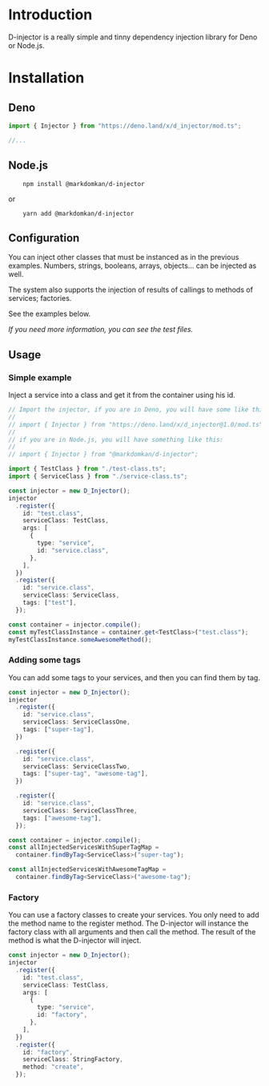 # Introduction

D-injector is a really simple and tinny dependency injection library for Deno or Node.js.

# Installation

## Deno

```ts
import { Injector } from "https://deno.land/x/d_injector/mod.ts";

//...
```

## Node.js

```shell
    npm install @markdomkan/d-injector

```

or

```shell
    yarn add @markdomkan/d-injector

```

## Configuration

You can inject other classes that must be instanced as in the previous examples. Numbers, strings, booleans, arrays, objects... can be injected as well.

The system also supports the injection of results of callings to methods of services; factories.

See the examples below.

_If you need more information, you can see the test files._

## Usage

### Simple example

Inject a service into a class and get it from the container using his id.

```ts
// Import the injector, if you are in Deno, you will have some like this:
//
// import { Injector } from "https://deno.land/x/d_injector@1.0/mod.ts";
//
// if you are in Node.js, you will have something like this:
//
// import { Injector } from "@markdomkan/d-injector";

import { TestClass } from "./test-class.ts";
import { ServiceClass } from "./service-class.ts";

const injector = new D_Injector();
injector
  .register({
    id: "test.class",
    serviceClass: TestClass,
    args: [
      {
        type: "service",
        id: "service.class",
      },
    ],
  })
  .register({
    id: "service.class",
    serviceClass: ServiceClass,
    tags: ["test"],
  });

const container = injector.compile();
const myTestClassInstance = container.get<TestClass>("test.class");
myTestClassInstance.someAwesomeMethod();
```

### Adding some tags

You can add some tags to your services, and then you can find them by tag.

```ts
const injector = new D_Injector();
injector
  .register({
    id: "service.class",
    serviceClass: ServiceClassOne,
    tags: ["super-tag"],
  })

  .register({
    id: "service.class",
    serviceClass: ServiceClassTwo,
    tags: ["super-tag", "awesome-tag"],
  })

  .register({
    id: "service.class",
    serviceClass: ServiceClassThree,
    tags: ["awesome-tag"],
  });

const container = injector.compile();
const allInjectedServicesWithSuperTagMap =
  container.findByTag<ServiceClass>("super-tag");

const allInjectedServicesWithAwesomeTagMap =
  container.findByTag<ServiceClass>("awesome-tag");
```

### Factory

You can use a factory classes to create your services. You only need to add the method name to the register method. The D-injector will instance the factory class with all arguments and then call the method. The result of the method is what the D-injector will inject.

```ts
const injector = new D_Injector();
injector
  .register({
    id: "test.class",
    serviceClass: TestClass,
    args: [
      {
        type: "service",
        id: "factory",
      },
    ],
  })
  .register({
    id: "factory",
    serviceClass: StringFactory,
    method: "create",
  });
```
